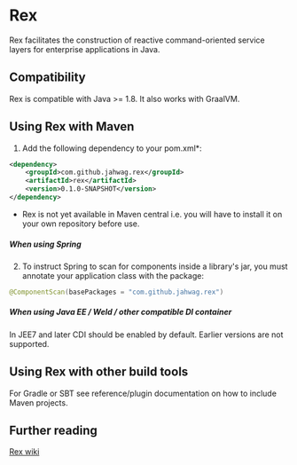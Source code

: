 # Rex
Rex facilitates the construction of reactive command-oriented service layers for enterprise applications in Java.

## Compatibility
Rex is compatible with Java >= 1.8. It also works with GraalVM.

## Using Rex with Maven
1. Add the following dependency to your pom.xml*:
```xml
<dependency>
    <groupId>com.github.jahwag.rex</groupId>
    <artifactId>rex</artifactId>
    <version>0.1.0-SNAPSHOT</version>
</dependency>
```

* Rex is not yet available in Maven central i.e. you will have to install it on your own repository before use.


##### When using Spring

2. To instruct Spring to scan for components inside a library's jar, you must annotate your application class with the package:

```java
@ComponentScan(basePackages = "com.github.jahwag.rex")
```

##### When using Java EE / Weld / other compatible DI container
In JEE7 and later CDI should be enabled by default. Earlier versions are not supported.

## Using Rex with other build tools
For Gradle or SBT see reference/plugin documentation on how to include Maven projects.

## Further reading
[Rex wiki](./wiki.md)
